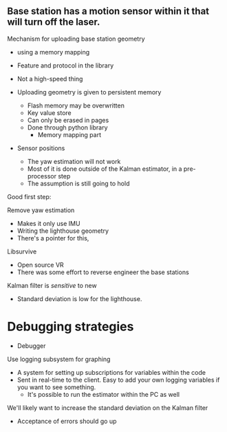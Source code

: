 Base station has a motion sensor within it that will turn off the laser.
- 

Mechanism for uploading base station geometry
- using a memory mapping 
- Feature and protocol in the library
- Not a high-speed thing

- Uploading geometry is given to persistent memory
	- Flash memory may be overwritten
	- Key value store
	- Can only be erased in pages
	- Done through python library
		- Memory mapping part

- Sensor positions
	- The yaw estimation will not work
	- Most of it is done outside of the Kalman estimator, in a pre-processor step
	- The assumption is still going to hold


Good first step:

Remove yaw estimation
- Makes it only use IMU
- Writing the lighthouse geometry
- There's a pointer for this, 

Libsurvive
- Open source VR
- There was some effort to reverse engineer the base stations

Kalman filter is *sensitive* to new 
- Standard deviation is low for the lighthouse.

# Debugging strategies
- Debugger

Use logging subsystem for graphing
- A system for setting up subscriptions for variables within the code
- Sent in real-time to the client. Easy to add your own logging variables if you want to see something.
	- It's possible to run the estimator within the PC as well

We'll likely want to increase the standard deviation on the Kalman filter
- Acceptance of errors should go up